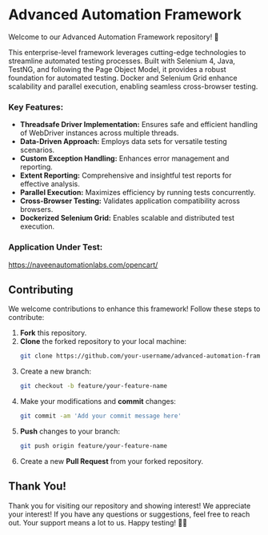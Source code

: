 # Advanced Automation Framework

Welcome to our Advanced Automation Framework repository! 🚀

This enterprise-level framework leverages cutting-edge technologies to streamline automated testing processes. Built with Selenium 4, Java, TestNG, and following the Page Object Model, it provides a robust foundation for automated testing. Docker and Selenium Grid enhance scalability and parallel execution, enabling seamless cross-browser testing.

### Key Features:

- **Threadsafe Driver Implementation:** Ensures safe and efficient handling of WebDriver instances across multiple threads.
- **Data-Driven Approach:** Employs data sets for versatile testing scenarios.
- **Custom Exception Handling:** Enhances error management and reporting.
- **Extent Reporting:** Comprehensive and insightful test reports for effective analysis.
- **Parallel Execution:** Maximizes efficiency by running tests concurrently.
- **Cross-Browser Testing:** Validates application compatibility across browsers.
- **Dockerized Selenium Grid:** Enables scalable and distributed test execution.

### Application Under Test:

https://naveenautomationlabs.com/opencart/

## Contributing

We welcome contributions to enhance this framework! Follow these steps to contribute:

1. **Fork** this repository.
2. **Clone** the forked repository to your local machine:
   ```bash
   git clone https://github.com/your-username/advanced-automation-framework.git
   ```
3. Create a new branch:
   ```bash
   git checkout -b feature/your-feature-name
   ```
4. Make your modifications and **commit** changes:
   ```bash
   git commit -am 'Add your commit message here'
   ```
5. **Push** changes to your branch:
   ```bash
   git push origin feature/your-feature-name
   ```
6. Create a new **Pull Request** from your forked repository.

## Thank You!

Thank you for visiting our repository and showing interest! We appreciate your interest! If you have any questions or suggestions, feel free to reach out. Your support means a lot to us. Happy testing! 🧪✨
